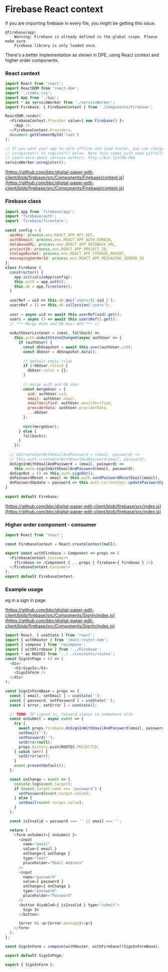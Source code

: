 # Firebase React context

if you are importing firebase in every file, you might be getting this issue.

```text
@firebase/app: 
    Warning: Firebase is already defined in the global scope. Please make sure
    Firebase library is only loaded once.
```

There's a better implementation as shown in DPE, using React context and higher order components.

### React context

```javascript
import React from 'react';
import ReactDOM from 'react-dom';
import './index.css';
import App from './App';
import * as serviceWorker from './serviceWorker';
import Firebase, { FirebaseContext } from './Components/Firebase';

ReactDOM.render(
  <FirebaseContext.Provider value={ new Firebase() }>
    <App />
  </FirebaseContext.Provider>,
  document.getElementById('root')
);

// If you want your app to work offline and load faster, you can change
// unregister() to register() below. Note this comes with some pitfalls.
// Learn more about service workers: http://bit.ly/CRA-PWA
serviceWorker.unregister();
```

[https://github.com/bbc/digital-paper-edit-client/blob/firebase/src/Components/Firebase/context.js](https://github.com/bbc/digital-paper-edit-client/blob/firebase/src/Components/Firebase/context.js)

### Firebase class

```javascript
import app from 'firebase/app';
import 'firebase/auth';
import 'firebase/firestore';
​
const config = {
  apiKey: process.env.REACT_APP_API_KEY,
  authDomain: process.env.REACT_APP_AUTH_DOMAIN,
  databaseURL: process.env.REACT_APP_DATABASE_URL,
  projectId: process.env.REACT_APP_PROJECT_ID,
  storageBucket: process.env.REACT_APP_STORAGE_BUCKET,
  messagingSenderId: process.env.REACT_APP_MESSAGING_SENDER_ID
};
class Firebase {
  constructor() {
    app.initializeApp(config);
    this.auth = app.auth();
    this.db = app.firestore();
  }
​
  userRef = uid => this.db.doc(`users/${ uid }`);
  usersRef = () => this.db.collection('users');
​
  user = async uid => await this.userRef(uid).get();
  users = async () => await this.usersRef().get();
  // *** Merge Auth and DB User API *** //
​
  onAuthUserListener = (next, fallback) =>
    this.auth.onAuthStateChanged(async authUser => {
      if (authUser) {
        const dbSnapshot = await this.user(authUser.uid);
        const dbUser = dbSnapshot.data();
​
        // default empty roles
        if (!dbUser.roles) {
          dbUser.roles = {};
        }
​
        // merge auth and db user
        const mergeUser = {
          uid: authUser.uid,
          email: authUser.email,
          emailVerified: authUser.emailVerified,
          providerData: authUser.providerData,
          ...dbUser
        };
​
        next(mergeUser);
      } else {
        fallback();
      }
    });
​
  // doCreateUserWithEmailAndPassword = (email, password) =>
  // this.auth.createUserWithEmailAndPassword(email, password);
  doSignInWithEmailAndPassword = (email, password) =>
    this.auth.signInWithEmailAndPassword(email, password);
  doSignOut = () => this.auth.signOut();
  doPasswordReset = email => this.auth.sendPasswordResetEmail(email);
  doPasswordUpdate = password => this.auth.currentUser.updatePassword(password);
}
​
export default Firebase;
```

[https://github.com/bbc/digital-paper-edit-client/blob/firebase/src/index.js](https://github.com/bbc/digital-paper-edit-client/blob/firebase/src/index.js)

### Higher order component - consumer

```javascript
import React from 'react';

const FirebaseContext = React.createContext(null);

export const withFirebase = Component => props => (
  <FirebaseContext.Consumer>
    {firebase => <Component { ...props } firebase={ firebase } />}
  </FirebaseContext.Consumer>
);
export default FirebaseContext;
```

### Example usage

eg in a sign in page

[https://github.com/bbc/digital-paper-edit-client/blob/firebase/src/Components/SignIn/index.js](https://github.com/bbc/digital-paper-edit-client/blob/firebase/src/Components/SignIn/index.js)

```javascript
import React, { useState } from 'react';
import { withRouter } from 'react-router-dom';
import { compose } from 'recompose';
import { withFirebase } from '../Firebase';
import * as ROUTES from '../../constants/routes';
const SignInPage = () => (
  <div>
    <h1>SignIn</h1>
    <SignInForm />
  </div>
);

const SignInFormBase = props => {
  const [ email, setEmail ] = useState('');
  const [ password, setPassword ] = useState('');
  const [ error, setError ] = useState();

  // TODO: IF signed in, forward always to somewhere else
  const onSubmit = async event => {
    try {
      await props.firebase.doSignInWithEmailAndPassword(email, password);
      setEmail('');
      setPassword('');
      setError(null);
      props.history.push(ROUTES.PROJECTS);
    } catch (err) {
      setError(err);
    }
    event.preventDefault();
  };

  const onChange = event => {
    console.log(event.target);
    if (event.target.name === 'password') {
      setPassword(event.target.value);
    } else {
      setEmail(event.target.value);
    }
  };

  const isInvalid = password === '' || email === '';

  return (
    <form onSubmit={ onSubmit }>
      <input
        name="email"
        value={ email }
        onChange={ onChange }
        type="text"
        placeholder="Email Address"
      />
      <input
        name="password"
        value={ password }
        onChange={ onChange }
        type="password"
        placeholder="Password"
      />
      <button disabled={ isInvalid } type="submit">
        Sign In
      </button>

      {error && <p>{error.message}</p>}
    </form>
  );
};

const SignInForm = compose(withRouter, withFirebase)(SignInFormBase);

export default SignInPage;

export { SignInForm };
```

